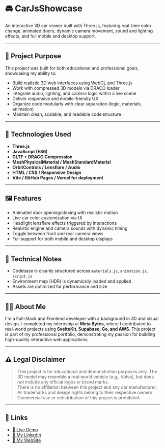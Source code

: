 # 🚘 CarJsShowcase

An interactive 3D car viewer built with Three.js, featuring real-time color change, animated doors, dynamic camera movement, sound and lighting effects, and full mobile and desktop support.

---

## 🎯 Project Purpose

This project was built for both educational and professional goals, showcasing my ability to:

- Build realistic 3D web interfaces using WebGL and Three.js
- Work with compressed 3D models via DRACO loader
- Integrate audio, lighting, and camera logic within a live scene
- Deliver responsive and mobile-friendly UX
- Organize code modularly with clear separation (logic, materials, animation)
- Maintain clean, scalable, and readable code structure

---

## 🔧 Technologies Used

- **Three.js**
- **JavaScript (ES6)**
- **GLTF + DRACO Compression**
- **MeshPhysicalMaterial / MeshStandardMaterial**
- **OrbitControls / Lensflare / Audio**
- **HTML / CSS / Responsive Design**
- **Vite / GitHub Pages / Vercel for deployment**

---

## 🖼️ Features

- Animated door opening/closing with realistic motion
- Live car color customization via UI
- Headlight lensflare effects triggered by interactions
- Realistic engine and camera sounds with dynamic timing
- Toggle between front and rear camera views
- Full support for both mobile and desktop displays

---

## 📁 Technical Notes

- Codebase is cleanly structured across `materials.js`, `animation.js`, `script.js`
- Environment map (HDR) is dynamically loaded and applied
- Assets are optimized for performance and size

---

## 👨‍💻 About Me

I'm a Full-Stack and Frontend developer with a background in 3D and visual design. I completed my internship at **Meta Bytes**, where I contributed to real-world projects using **SvelteKit, Supabase, Go, and AWS**. This project is part of my professional portfolio, demonstrating my passion for building high-quality interactive web applications.

---

## ⚠️ Legal Disclaimer

> This project is for educational and demonstration purposes only. The 3D model may resemble a real-world vehicle (e.g., Volvo), but does not include any official logos or brand marks.  
> There is no affiliation between this project and any car manufacturer. All trademarks and design rights belong to their respective owners.  
> Commercial use or redistribution of this project is prohibited.

---

## 📎 Links

- [🔗 Live Demo]([your_demo_link_here](https://norman-deen.github.io/CarJsShowcase/))
- [👤 My LinkedIn](https://www.linkedin.com/in/nour-tinawi)
- [🔗 My WebSite](https://pure-art.co/)
